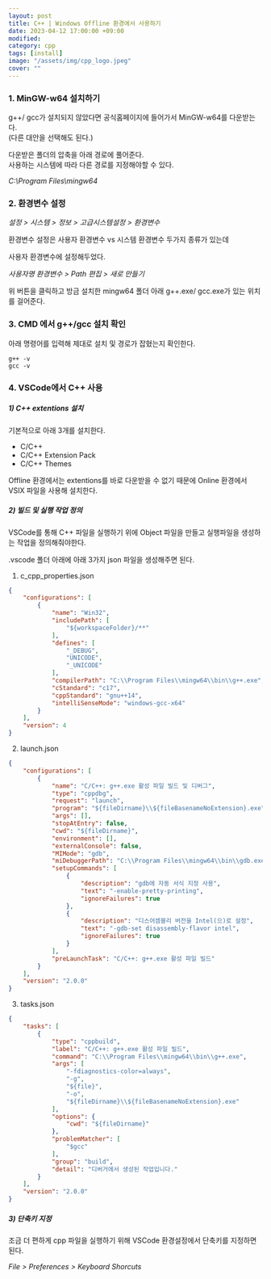 ```yaml
---
layout: post
title: C++ | Windows Offline 환경에서 사용하기
date: 2023-04-12 17:00:00 +09:00
modified: 
category: cpp
tags: [install]
image: "/assets/img/cpp_logo.jpeg"
cover: ""
---
```


### 1. MinGW-w64 설치하기

g++/ gcc가 설치되지 않았다면  공식홈페이지에 들어가서 MinGW-w64를 다운받는다.<br>
(다른 대안을 선택해도 된다.)

다운받은 폴더의 압축을 아래 경로에 풀어준다.<br>
사용하는 시스템에 따라 다른 경로를 지정해야할 수 있다.<br>

_C:\Program Files\mingw64_

### 2. 환경변수 설정

_설정 > 시스템 > 정보 > 고급시스템설정 > 환경변수_

환경변수 설정은 사용자 환경변수 vs 시스템 환경변수 두가지 종류가 있는데<br>

사용자 환경변수에 설정해두었다. 

_사용자명 환경변수 > Path 편집 > 새로 만들기_

위 버튼을 클릭하고 방금 설치한 mingw64 폴더 아래 g++.exe/ gcc.exe가 있는 위치를 걸어준다.<br>

### 3. CMD 에서 g++/gcc 설치 확인

아래 명령어를 입력해 제대로 설치 및 경로가 잡혔는지 확인한다.<br>

```
g++ -v
gcc -v 
```

### 4. VSCode에서 C++ 사용

##### 1) C++ extentions 설치

기본적으로 아래 3개를 설치한다.<br>

- C/C++
- C/C++ Extension Pack
- C/C++ Themes

Offline 환경에서는 extentions를 바로 다운받을 수 없기 때문에 Online 환경에서 VSIX 파일을 사용해 설치한다.<br>

##### 2) 빌드 및 실행 작업 정의

VSCode를 통해 C++ 파일을 실행하기 위에 Object 파일을 만들고 실행파일을 생성하는 작업을 정의해줘야한다.<br>

.vscode 폴더 아래에 아래 3가지 json 파일을 생성해주면 된다.<br>

1. c_cpp_properties.json
```json
{
    "configurations": [
        {
            "name": "Win32",
            "includePath": [
                "${workspaceFolder}/**"
            ],
            "defines": [
                "_DEBUG",
                "UNICODE",
                "_UNICODE"
            ],
            "compilerPath": "C:\\Program Files\\mingw64\\bin\\g++.exe",
            "cStandard": "c17",
            "cppStandard": "gnu++14",
            "intelliSenseMode": "windows-gcc-x64"
        }
    ],
    "version": 4
}
```
2. launch.json
```json
{
    "configurations": [
        {
            "name": "C/C++: g++.exe 활성 파일 빌드 및 디버그",
            "type": "cppdbg",
            "request": "launch",
            "program": "${fileDirname}\\${fileBasenameNoExtension}.exe",
            "args": [],
            "stopAtEntry": false,
            "cwd": "${fileDirname}",
            "environment": [],
            "externalConsole": false,
            "MIMode": "gdb",
            "miDebuggerPath": "C:\\Program Files\\mingw64\\bin\\gdb.exe",
            "setupCommands": [
                {
                    "description": "gdb에 자동 서식 지정 사용",
                    "text": "-enable-pretty-printing",
                    "ignoreFailures": true
                },
                {
                    "description": "디스어셈블리 버전을 Intel(으)로 설정",
                    "text": "-gdb-set disassembly-flavor intel",
                    "ignoreFailures": true
                }
            ],
            "preLaunchTask": "C/C++: g++.exe 활성 파일 빌드"
        }
    ],
    "version": "2.0.0"
}
```
3. tasks.json
```json
{
    "tasks": [
        {
            "type": "cppbuild",
            "label": "C/C++: g++.exe 활성 파일 빌드",
            "command": "C:\\Program Files\\mingw64\\bin\\g++.exe",
            "args": [
                "-fdiagnostics-color=always",
                "-g",
                "${file}",
                "-o",
                "${fileDirname}\\${fileBasenameNoExtension}.exe"
            ],
            "options": {
                "cwd": "${fileDirname}"
            },
            "problemMatcher": [
                "$gcc"
            ],
            "group": "build",
            "detail": "디버거에서 생성된 작업입니다."
        }
    ],
    "version": "2.0.0"
}
```

##### 3) 단축키 지정

조금 더 편하게 cpp 파일을 실행하기 위해 VSCode 환경설정에서 단축키를 지정하면 된다.<br>

_File > Preferences > Keyboard Shorcuts_
